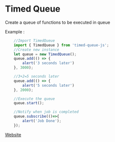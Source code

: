 # Timed Queue

Create a queue of functions to be executed in queue

Example : 
```typescript
    //Import TimedQueue
    import { TimedQueue } from 'timed-queue-js';
    //Create new instance
    let queue = new TimedQueue();
    queue.add(() => {
        alert('3 seconds later')
    }, 3000);

    //3+2=5 seconds later
    queue.add(() => {
        alert('5 seconds later')
    }, 2000);

    //Execute the queue
    queue.start();

    //Notify when job is completed
    queue.subscribe(()=>{
        alert('Job Done');
    });

```

[Website](http://dbuddy.in)